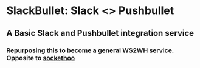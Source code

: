 # SlackBullet: Slack <> Pushbullet

## A Basic Slack and Pushbullet integration service

### Repurposing this to become a general WS2WH service. Opposite to [sockethoo](https://github.com/fabianlindfors/sockethook)

